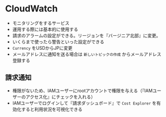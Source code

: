 # CloudWatch

- モニタリングをするサービス
- 運用する際には基本的に使用する
- 請求のアラームの設定ができる。リージョンを『バージニア北部』に変更。
- いくらまで使ったら警告といった設定ができる
- `Currency` をUSDからJPに変更
- メールアドレスに通知を送る場合は `新しいトピックの作成` からメールアドレス登録する

## 請求通知

- 権限がないため、IAMユーザーにrootアカウントで権限を与える（『IAMユーザーのアクセス化』にチェックを入れる）
- IAMユーザーでログインして『請求ダッシュボード』で `Cost Explorer` を有効化すると利用状況を可視化できる
